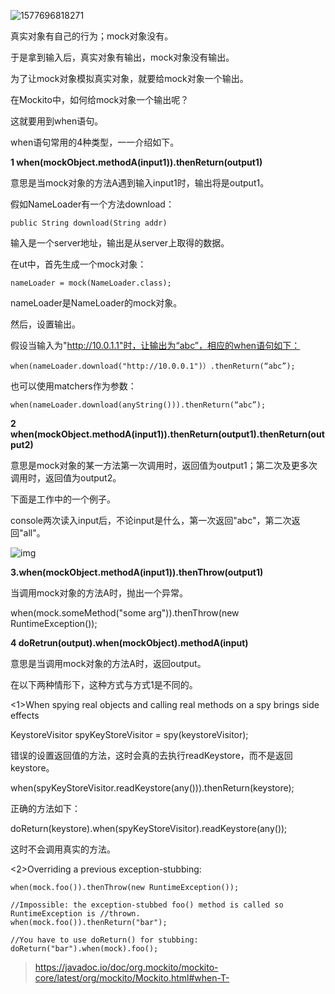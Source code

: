 ![1577696818271](C:\Users\carzhang\AppData\Roaming\Typora\typora-user-images\1577696818271.png)



真实对象有自己的行为；mock对象没有。

于是拿到输入后，真实对象有输出，mock对象没有输出。

为了让mock对象模拟真实对象，就要给mock对象一个输出。

在Mockito中，如何给mock对象一个输出呢？

这就要用到when语句。

when语句常用的4种类型，一一介绍如下。

**1 when(mockObject.methodA(input1)).thenReturn(output1)**

意思是当mock对象的方法A遇到输入input1时，输出将是output1。

假如NameLoader有一个方法download：

`public String download(String addr)`

输入是一个server地址，输出是从server上取得的数据。

在ut中，首先生成一个mock对象：

```
nameLoader = mock(NameLoader.class);
```

nameLoader是NameLoader的mock对象。

然后，设置输出。

假设当输入为"http://10.0.1.1"时，让输出为“abc”，相应的when语句如下：

`when(nameLoader.download("http://10.0.0.1")）.thenReturn(“abc”);`

也可以使用matchers作为参数：

`when(nameLoader.download(anyString())).thenReturn(“abc”);`



**2 when(mockObject.methodA(input1)).thenReturn(output1).thenReturn(output2)**

意思是mock对象的某一方法第一次调用时，返回值为output1；第二次及更多次调用时，返回值为output2。

下面是工作中的一个例子。

console两次读入input后，不论input是什么，第一次返回"abc"，第二次返回"all"。

![img](C:\Users\carzhang\AppData\Local\YNote\data\350537540@163.com\c3c2bce7a8634754beae7db9e93126be\clipboard.png)



**3.when(mockObject.methodA(input1)).thenThrow(output1)**

当调用mock对象的方法A时，抛出一个异常。

 when(mock.someMethod("some arg")).thenThrow(new RuntimeException());



**4 doRetrun(output).when(mockObject).methodA(input)**

意思是当调用mock对象的方法A时，返回output。

在以下两种情形下，这种方式与方式1是不同的。

<1>When spying real objects and calling real methods on a spy brings side effects

KeystoreVisitor spyKeyStoreVisitor = spy(keystoreVisitor);

错误的设置返回值的方法，这时会真的去执行readKeystore，而不是返回keystore。

when(spyKeyStoreVisitor.readKeystore(any())).thenReturn(keystore);

正确的方法如下：

doReturn(keystore).when(spyKeyStoreVisitor).readKeystore(any());

这时不会调用真实的方法。

<2>Overriding a previous exception-stubbing:

```
when(mock.foo()).thenThrow(new RuntimeException());

//Impossible: the exception-stubbed foo() method is called so RuntimeException is //thrown.
when(mock.foo()).thenReturn("bar");

//You have to use doReturn() for stubbing:
doReturn("bar").when(mock).foo();
```

> <https://javadoc.io/doc/org.mockito/mockito-core/latest/org/mockito/Mockito.html#when-T->



